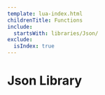 ```yaml
---
template: lua-index.html
childrenTitle: Functions
include:
  startsWith: libraries/Json/
exclude:
  isIndex: true
---
```


# Json Library
